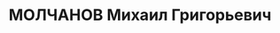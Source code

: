 ---
title: МОЛЧАНОВ Михаил Григорьевич
description: "1902 р., с. Костянтинівка Знам'янського р-ну Одеської обл., українець,\
  \ з селян, позапартійний, освіта середня, старший інженер відділу головного механіка\
  \ Дніпропетровського з-ду ім. Молотова. \n  28.11.1937 р.звинувачений у належності\
  \ до а/рад. організації, розстріляний 29.11.1937 р. \n  Реабілітований 09.08.1957\
  \ р."
---